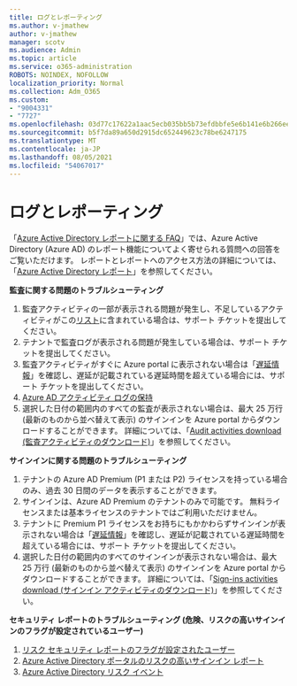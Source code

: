 ```yaml
---
title: ログとレポーティング
ms.author: v-jmathew
author: v-jmathew
manager: scotv
ms.audience: Admin
ms.topic: article
ms.service: o365-administration
ROBOTS: NOINDEX, NOFOLLOW
localization_priority: Normal
ms.collection: Adm_O365
ms.custom:
- "9004331"
- "7727"
ms.openlocfilehash: 03d77c17622a1aac5ecb035bb5b73efdbbfe5e6b141e6b266eef8783f612c8b2
ms.sourcegitcommit: b5f7da89a650d2915dc652449623c78be6247175
ms.translationtype: MT
ms.contentlocale: ja-JP
ms.lasthandoff: 08/05/2021
ms.locfileid: "54067017"
---
```

# <a name="logs-and-reporting"></a>ログとレポーティング

「[Azure Active Directory レポートに関する FAQ](https://docs.microsoft.com/azure/active-directory/active-directory-reporting-faq)」では、Azure Active Directory (Azure AD) のレポート機能についてよく寄せられる質問への回答をご覧いただけます。 レポートとレポートへのアクセス方法の詳細については、「[Azure Active Directory レポート](https://docs.microsoft.com/azure/active-directory/reports-monitoring/overview-reports)」を参照してください。

**監査に関する問題のトラブルシューティング**

1. 監査アクティビティの一部が表示される問題が発生し、不足しているアクティビティがこの[リスト](https://docs.microsoft.com/azure/active-directory/reports-monitoring/reference-audit-activities)に含まれている場合は、サポート チケットを提出してください。
2. テナントで監査ログが表示される問題が発生している場合は、サポート チケットを提出してください。
3. 監査アクティビティがすぐに Azure portal に表示されない場合は「[遅延情報](https://docs.microsoft.com/azure/active-directory/reports-monitoring/reference-reports-latencies)」を確認し、遅延が記載されている遅延時間を超えている場合には、サポート チケットを提出してください。
4. [Azure AD アクティビティ ログの保持](https://docs.microsoft.com/azure/active-directory/reports-monitoring/reference-reports-data-retention)
5. 選択した日付の範囲内のすべての監査が表示されない場合は、最大 25 万行 (最新のものから並べ替えて表示) のサインインを Azure portal からダウンロードすることができます。 詳細については、「[Audit activities download (監査アクティビティのダウンロード)](https://docs.microsoft.com/azure/active-directory/reports-monitoring/quickstart-download-audit-report)」を参照してください。

**サインインに関する問題のトラブルシューティング**

1. テナントの Azure AD Premium (P1 または P2) ライセンスを持っている場合のみ、過去 30 日間のデータを表示することができます。
2. サインインは、Azure AD Premium のテナントのみで可能です。 無料ライセンスまたは基本ライセンスのテナントではご利用いただけません。
3. テナントに Premium P1 ライセンスをお持ちにもかかわらずサインインが表示されない場合は「[遅延情報](https://docs.microsoft.com/azure/active-directory/reports-monitoring/reference-reports-latencies)」を確認し、遅延が記載されている遅延時間を超えている場合には、サポート チケットを提出してください。
4. 選択した日付の範囲内のすべてのサインインが表示されない場合は、最大 25 万行 (最新のものから並べ替えて表示) のサインインを Azure portal からダウンロードすることができます。 詳細については、「[Sign-ins activities download (サインイン アクティビティのダウンロード)](https://docs.microsoft.com/azure/active-directory/reports-monitoring/concept-sign-ins#download-sign-in-activities)」を参照してください。

**セキュリティ レポートのトラブルシューティング (危険、リスクの高いサインインのフラグが設定されているユーザー)**

1. [リスク セキュリティ レポートのフラグが設定されたユーザー](https://docs.microsoft.com/azure/active-directory/reports-monitoring/concept-user-at-risk)
2. [Azure Active Directory ポータルのリスクの高いサインイン レポート](https://docs.microsoft.com/azure/active-directory/reports-monitoring/concept-risky-sign-ins)
3. [Azure Active Directory リスク イベント](https://docs.microsoft.com/azure/active-directory/reports-monitoring/concept-risk-events)
